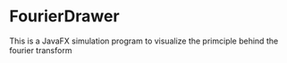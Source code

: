 # FourierDrawer
This is a JavaFX simulation program to visualize the primciple behind the fourier transform

